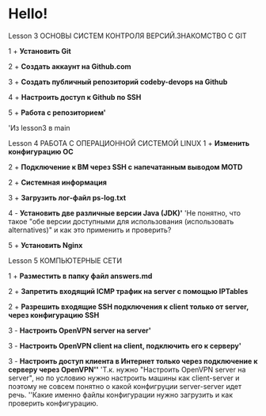 # Hello!

Lesson 3
ОСНОВЫ СИСТЕМ КОНТРОЛЯ ВЕРСИЙ.ЗНАКОМСТВО С GIT

1 + **Установить Git**

2 + **Создать аккаунт на Github.com**

3 + **Создать публичный репозиторий codeby-devops на Github**

4 + **Настроить доступ к Github по SSH**

5 + **Работа с репозиторием'**

'Из lesson3 в main

Lesson 4
РАБОТА С ОПЕРАЦИОННОЙ СИСТЕМОЙ LINUX
1 + **Изменить конфигурацию ОС**

2 + **Подключение к ВМ через SSH с напечатанным выводом MOTD**

2 + **Системная информация**

3 + **Загрузить лог-файл ps-log.txt**

4 - **Установить две различные версии Java (JDK)'**
'Не понятно, что такое "обе версии доступными для использования (использовать alternatives)" и как это применить и проверить?

5 + **Установить Nginx**

Lesson 5
КОМПЬЮТЕРНЫЕ СЕТИ

1 + **Разместить в папку файл answers.md**

2 + **Запретить входящий ICMP трафик на server с помощью IPTables**



2 + **Разрешить входящие SSH подключения к client только от server, через конфигурацию SSH**

3 - **Настроить OpenVPN server на server'**

3 - **Настроить OpenVPN client на client, подключить его к серверу'**

3 - **Настроить доступ клиента в Интернет только через подключение к серверу через OpenVPN''**
'Т.к. нужно "Настроить OpenVPN server на server", но по условию нужно настроить машины как client-server и поэтому не совсем понятно о какой конфигруции server-server идет речь.
''Какие именно файлы конфигурации нужно загрузить и как проверить конфигурацию.

